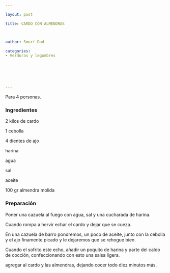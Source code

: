 ```yaml
---

layout: post

title: CARDO CON ALMENDRAS



author: Smurf Dad

categories:
- Verduras y legumbres






---
```


Para 4 personas.

<h3>Ingredientes</h3>

2 kilos de cardo

1 cebolla

4 dientes de ajo

harina

agua

sal

aceite

100 gr almendra molida

<h3>Preparación</h3>

Poner una cazuela al fuego con agua, sal y una cucharada de harina.

Cuando rompa a hervir echar el cardo y dejar que se cueza.

En una cazuela de barro pondremos, un poco de aceite, junto con la cebolla y el ajo finamente picado y le dejaremos que se rehogue bien.

Cuando el sofrito este echo, añadir un poquito de harina y parte del caldo de cocción, confeccionando con esto una salsa ligera.

agregar al cardo y las almendras, dejando cocer todo diez minutos más.

